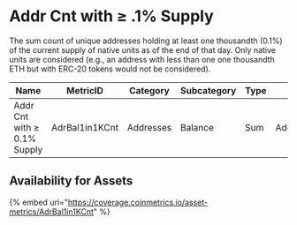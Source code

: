 # Addr Cnt with ≥ .1% Supply

The sum count of unique addresses holding at least one thousandth (0.1%) of the current supply of native units as of the end of that day. Only native units are considered (e.g., an address with less than one one thousandth ETH but with ERC-20 tokens would not be considered).

| Name                        | MetricID       | Category  | Subcategory | Type | Unit      | Interval |
| --------------------------- | -------------- | --------- | ----------- | ---- | --------- | -------- |
| Addr Cnt with ≥ 0.1% Supply | AdrBal1in1KCnt | Addresses | Balance     | Sum  | Addresses | 1 day    |

## Availability for Assets

{% embed url="https://coverage.coinmetrics.io/asset-metrics/AdrBal1in1KCnt" %}

